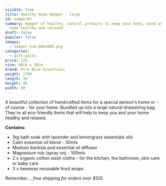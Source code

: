 ```yaml
---
visible: true
title: Healthy Home Hamper - large
id: hamper03
summary: Hamper of healthy, natural products to keep your body, mind and your
  home healthy and relaxed
draft: false
popular: false
images:
  - hamper-him-600x600.png
categories:
  - gift-packs
price: 129
size: 40cm x 30cm
brand: Pure Blue Essentials
weight: 1700
length: 30
height: 40
width: 20
---
```

A beautiful collection of handcrafted items for a special person's home or - of course - for your home.  Bundled up into a large natural drawstring bag. 
They're all eco-friendly items that will help to keep you and your home healthy and relaxed.  

**C﻿ontains:**

* 1kg bath soak with lavender and lemongrass essentials oils
* C﻿alm essential oil blend - 30mls
* Medium b﻿anksia pod essential oil diffuser
* M﻿agnesium rub (spray on) - 100mls
* 2 x o﻿rganic cotton wash cloths - for the kitchen, the bathroom, skin care or baby care
* 3﻿ x beeswax resusable food wraps

*Remember.... free shipping for orders over $120.*